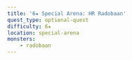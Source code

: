 ```yaml
---
title: '6★ Special Arena: HR Radobaan'
quest_type: optional-quest
difficulty: 6★
location: special-arena
monsters:
    - radobaan
---
```


